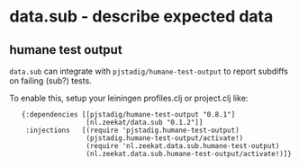 # data.sub - describe expected data

## humane test output

`data.sub` can integrate with `pjstadig/humane-test-output` to report
subdiffs on failing (sub?) tests.

To enable this, setup your leiningen profiles.clj or project.clj like:

       {:dependencies [[pjstadig/humane-test-output "0.8.1"]
                       [nl.zeekat/data.sub "0.1.2"]]
        :injections   [(require 'pjstadig.humane-test-output)
                       (pjstadig.humane-test-output/activate!)
                       (require 'nl.zeekat.data.sub.humane-test-output)
                       (nl.zeekat.data.sub.humane-test-output/activate!)]}
